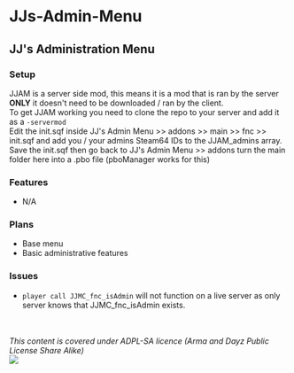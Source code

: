 # JJs-Admin-Menu
## JJ's Administration Menu
### Setup
JJAM is a server side mod, this means it is a mod that is ran by the server **ONLY** it doesn't need to be downloaded / ran by the client.<br>
To get JJAM working you need to clone the repo to your server and add it as a `-servermod`<br>
Edit the init.sqf inside JJ's Admin Menu >> addons >> main >> fnc >> init.sqf and add you / your admins Steam64 IDs to the JJAM_admins array.
Save the init.sqf then go back to JJ's Admin Menu >> addons turn the main folder here into a .pbo file (pboManager works for this)

### Features
- N/A

### Plans
- Base menu
- Basic administrative features

### Issues
- ```player call JJMC_fnc_isAdmin``` will not function on a live server as only server knows that JJMC_fnc_isAdmin exists.

<br><br>
*This content is covered under ADPL-SA licence (Arma and Dayz Public License Share Alike)* <br>
[<img src="https://www.bohemia.net/assets/img/licenses/APL-SA.png">](https://www.bohemia.net/community/licenses/arma-and-dayz-public-license-share-alike-adpl-sa/)
